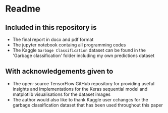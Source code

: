 # Readme

## Included in this repository is

- The final report in docx and pdf format
- The jupyter notebook containg all programming codes
- The Kaggle `Garbage Classification` dataset can be found in the 'Garbage classification' folder including my own predictions dataset


## With acknowledgements given to

- The open-source TensorFlow GitHub repository for providing useful insights and implementations for the Keras sequential model and matplotlib visualisations for the dataset images
 - The author would also like to thank Kaggle user cchangcs for the garbage classification dataset that has been used throughout this paper